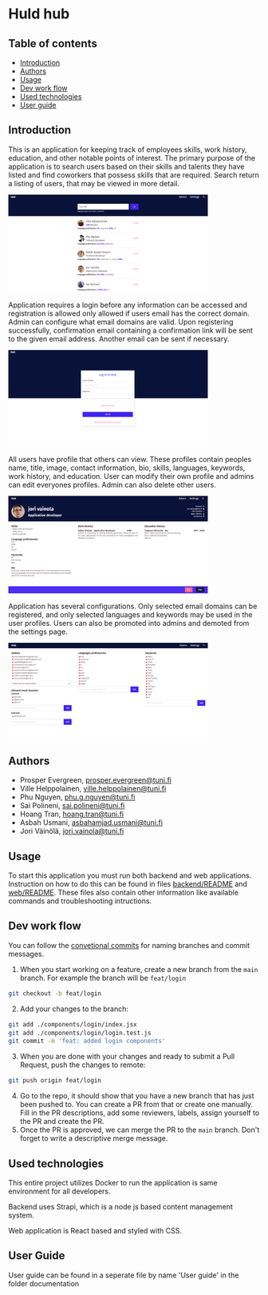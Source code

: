 # Huld hub

## Table of contents
- [Introduction](#Introduction)
- [Authors](#Authors)
- [Usage](#Usage)
- [Dev work flow](#DevWorkFlow)
- [Used technologies](#UsedTechnologies)
- [User guide](#UserGuide)


## Introduction <a name=Introduction></a>

This is an application for keeping track of employees skills, work history, education, and other notable points of interest. The primary purpose of the application is to search users based on their skills and talents they have listed and find coworkers that possess skills that are required. Search return a listing of users, that may be viewed in more detail.

<img src="./documentation/images/search_example.png" alt="Search example" width="400"/>

Application requires a login before any information can be accessed and registration is allowed only allowed if users email has the correct domain. Admin can configure what email domains are valid. Upon registering successfully, confirmation email containing a confirmation link will be sent to the given email address. Another email can be sent if necessary.

<img src="./documentation/images/login_example.png" alt="Login example" width="400"/>

All users have profile that others can view. These profiles contain peoples name, title, image, contact information, bio, skills, languages, keywords, work history, and education. User can modify their own profile and admins can edit everyones profiles. Admin can also delete other users.

<img src="./documentation/images/profile_example.png" alt="Profile example" width="400"/>

Application has several configurations. Only selected email domains can be registered, and only selected languages and keywords may be used in the user profiles. Users can also be promoted into admins and demoted from the settings page.

<img src="./documentation/images/settings_example.png" alt="Settings example" width="400"/>


## Authors <a name=Authors></a>

- Prosper Evergreen, prosper.evergreen@tuni.fi
- Ville Helppolainen, ville.helppolainen@tuni.fi
- Phu Nguyen, phu.g.nguyen@tuni.fi
- Sai Polineni, sai.polineni@tuni.fi
- Hoang Tran, hoang.tran@tuni.fi
- Asbah Usmani, asbahamjad.usmani@tuni.fi
- Jori Väinölä, jori.vainola@tuni.fi

## Usage <a name=Usage></a>

To start this application you must run both backend and web applications. Instruction on how to do this can be found in files [backend/README](backend/README) and [web/README](web/README). These files also contain other information like available commands and troubleshooting intructions.

## Dev work flow <a name=DevWorkFlow></a>
You can follow the [convetional commits](https://www.conventionalcommits.org/en/v1.0.0/) for naming branches and commit messages.

1. When you start working on a feature, create a new branch from the `main` branch. For example the branch will be `feat/login`
```bash
git checkout -b feat/login
```
2. Add your changes to the branch:
```bash
git add ./components/login/index.jsx
git add ./components/login/login.test.js
git commit -m 'feat: added login components'
```
3. When you are done with your changes and ready to submit a Pull Request, push the changes to remote:
```bash
git push origin feat/login
```
4. Go to the repo, it should show that you have a new branch that has just been pushed to. You can create a PR from that or create one manually. Fill in the PR descriptions, add some reviewers, labels, assign yourself to the PR and create the PR.
5. Once the PR is approved, we can merge the PR to the `main` branch. Don't forget to write a descriptive merge message.

## Used technologies <a name=UsedTechnologies></a>

This entire project utilizes Docker to run the application is same environment for all developers.

Backend uses Strapi, which is a node js based content management system. 

Web application is React based and styled with CSS.

## User Guide <a name=UserGuide></a>

User guide can be found in a seperate file by name 'User guide' in the folder documentation